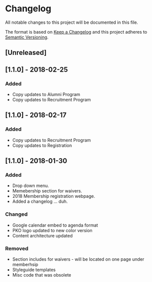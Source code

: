 # Changelog
All notable changes to this project will be documented in this file.

The format is based on [Keep a Changelog](http://keepachangelog.com/en/1.0.0/)
and this project adheres to [Semantic Versioning](http://semver.org/spec/v2.0.0.html).

## [Unreleased]

## [1.1.0] - 2018-02-25
### Added
- Copy updates to Alumni Program
- Copy updates to Recruitment Program 

## [1.1.0] - 2018-02-17
### Added
- Copy updates to Recruitment Program
- Copy updates to Registration 

## [1.1.0] - 2018-01-30
### Added
- Drop down menu.
- Memebership section for waivers.
- 2018 Membership registration webpage.
- Added a changelog ... duh.

### Changed
- Google calendar embed to agenda format
- PKO logo updated to new color version
- Content architecture updated

### Removed
- Section includes for waivers - will be located on one page under memberhsip
- Styleguide templates
- Misc code that was obsolete